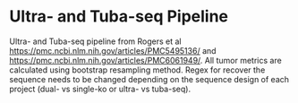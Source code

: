 # Ultra- and Tuba-seq Pipeline
Ultra- and Tuba-seq pipeline from Rogers et al https://pmc.ncbi.nlm.nih.gov/articles/PMC5495136/ and https://pmc.ncbi.nlm.nih.gov/articles/PMC6061949/. All tumor metrics are calculated using bootstrap resampling method. Regex for recover the sequence needs to be changed depending on the sequence design of each project (dual- vs single-ko or ultra- vs tuba-seq).
